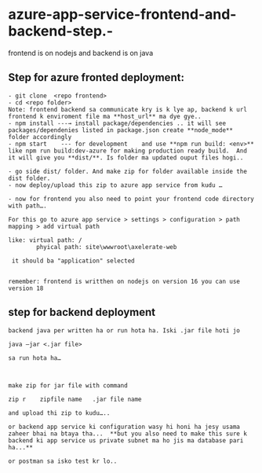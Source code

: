 # azure-app-service-frontend-and-backend-step.-
frontend is on nodejs and backend is on java


Step for azure fronted deployment:
-----------------------------------------
    
    - git clone  <repo frontend>
    - cd <repo folder>
    Note: frontend backend sa communicate kry is k lye ap, backend k url frontend k enviroment file ma **host_url** ma dye gye..
    - npm install ---→ install package/dependencies .. it will see packages/dependenies listed in package.json create **node_mode** folder accordingly
    - npm start    --- for development    and use **npm run build: <env>** like npm run build:dev-azure for making production ready build.  And it will give you **dist/**. Is folder ma updated ouput files hogi..
    
    - go side dist/ folder. And make zip for folder available inside the dist folder. 
    - now deploy/upload this zip to azure app service from kudu …
    
    - now for frontend you also need to point your frontend code directory with path….
    
    For this go to azure app service > settings > configuration > path mapping > add virtual path 
    
    like: virtual path: /
            phyical path: site\wwwroot\axelerate-web 

     it should ba "application" selected
    
    
    remember: frontend is writthen on nodejs on version 16 you can use version 18





step for backend deployment
-----------------------------------
	      
    backend java per written ha or run hota ha. Iski .jar file hoti jo
    
    java –jar <.jar file>
    
    sa run hota ha…
    
    
    
    make zip for jar file with command
    
    zip r    zipfile name   .jar file name
    
    and upload thi zip to kudu…..

    or backend app service ki configuration wasy hi honi ha jesy usama zaheer bhai na btaya tha...  **but you also need to make this sure k backend ki app service us private subnet ma ho jis ma database pari ha...**
    
    or postman sa isko test kr lo..

    
